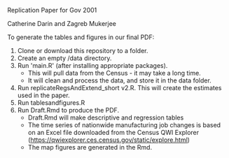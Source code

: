 Replication Paper for Gov 2001

Catherine Darin and Zagreb Mukerjee

To generate the tables and figures in our final PDF:
1) Clone or download this repository to a folder. 
2) Create an empty /data directory. 
3) Run 'main.R' (after installing appropriate packages). 
    - This will pull data from the Census - it may take a long time. 
    - It will clean and process the data, and store it in the data folder. 
4) Run replicateRegsAndExtend_short v2.R. This will create the estimates used in the paper. 
5) Run tablesandfigures.R
6) Run Draft.Rmd to produce the PDF. 
    - Draft.Rmd will make descriptive and regression tables
    - The time series of nationwide manufacturing job changes is based on an Excel file downloaded from the Census QWI Explorer (https://qwiexplorer.ces.census.gov/static/explore.html)
    - The map figures are generated in the Rmd.
